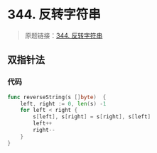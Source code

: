 # 344. 反转字符串
> 原题链接：[344. 反转字符串](https://leetcode-cn.com/problems/reverse-string/)

## 双指针法
### 代码
```go
func reverseString(s []byte)  {
    left, right := 0, len(s) -1 
    for left < right {
        s[left], s[right] = s[right], s[left]
        left++
        right--
    }
}
```
